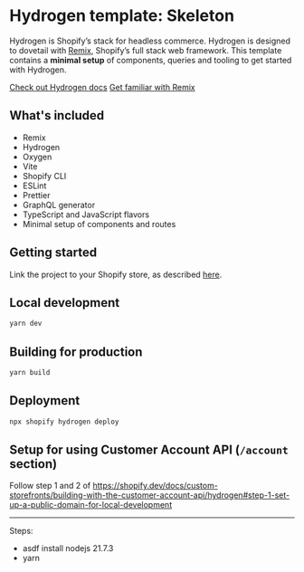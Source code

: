 # Hydrogen template: Skeleton

Hydrogen is Shopify’s stack for headless commerce. Hydrogen is designed to dovetail with [Remix](https://remix.run/), Shopify’s full stack web framework. This template contains a **minimal setup** of components, queries and tooling to get started with Hydrogen.

[Check out Hydrogen docs](https://shopify.dev/custom-storefronts/hydrogen)
[Get familiar with Remix](https://remix.run/docs/en/v1)

## What's included

- Remix
- Hydrogen
- Oxygen
- Vite
- Shopify CLI
- ESLint
- Prettier
- GraphQL generator
- TypeScript and JavaScript flavors
- Minimal setup of components and routes

## Getting started

Link the project to your Shopify store, as described [here].

[here]: https://shopify.dev/docs/storefronts/headless/hydrogen/getting-started#step-3-link-your-hydrogen-project-to-shopify

## Local development

```bash
yarn dev
```

## Building for production

```bash
yarn build
```

## Deployment

```bash
npx shopify hydrogen deploy
```

## Setup for using Customer Account API (`/account` section)

Follow step 1 and 2 of <https://shopify.dev/docs/custom-storefronts/building-with-the-customer-account-api/hydrogen#step-1-set-up-a-public-domain-for-local-development>

---

Steps:

- asdf install nodejs 21.7.3
- yarn
